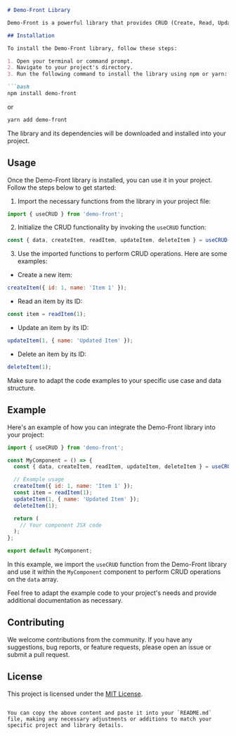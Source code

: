 
```markdown
# Demo-Front Library

Demo-Front is a powerful library that provides CRUD (Create, Read, Update, Delete) functionality for managing data in your projects. This library simplifies the process of handling data operations and allows you to focus on building your application.

## Installation

To install the Demo-Front library, follow these steps:

1. Open your terminal or command prompt.
2. Navigate to your project's directory.
3. Run the following command to install the library using npm or yarn:

```bash
npm install demo-front
```

or

```bash
yarn add demo-front
```

The library and its dependencies will be downloaded and installed into your project.

## Usage

Once the Demo-Front library is installed, you can use it in your project. Follow the steps below to get started:

1. Import the necessary functions from the library in your project file:

```javascript
import { useCRUD } from 'demo-front';
```

2. Initialize the CRUD functionality by invoking the `useCRUD` function:

```javascript
const { data, createItem, readItem, updateItem, deleteItem } = useCRUD();
```

3. Use the imported functions to perform CRUD operations. Here are some examples:

- Create a new item:
```javascript
createItem({ id: 1, name: 'Item 1' });
```

- Read an item by its ID:
```javascript
const item = readItem(1);
```

- Update an item by its ID:
```javascript
updateItem(1, { name: 'Updated Item' });
```

- Delete an item by its ID:
```javascript
deleteItem(1);
```

Make sure to adapt the code examples to your specific use case and data structure.

## Example

Here's an example of how you can integrate the Demo-Front library into your project:

```javascript
import { useCRUD } from 'demo-front';

const MyComponent = () => {
  const { data, createItem, readItem, updateItem, deleteItem } = useCRUD();

  // Example usage
  createItem({ id: 1, name: 'Item 1' });
  const item = readItem(1);
  updateItem(1, { name: 'Updated Item' });
  deleteItem(1);

  return (
    // Your component JSX code
  );
};

export default MyComponent;
```

In this example, we import the `useCRUD` function from the Demo-Front library and use it within the `MyComponent` component to perform CRUD operations on the `data` array.

Feel free to adapt the example code to your project's needs and provide additional documentation as necessary.

## Contributing

We welcome contributions from the community. If you have any suggestions, bug reports, or feature requests, please open an issue or submit a pull request.

## License

This project is licensed under the [MIT License](LICENSE).

```

You can copy the above content and paste it into your `README.md` file, making any necessary adjustments or additions to match your specific project and library details.